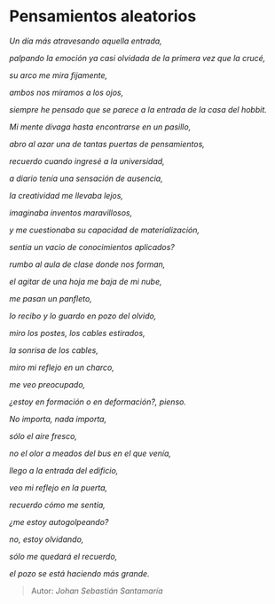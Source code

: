 # Pensamientos aleatorios

*Un día más atravesando aquella entrada,*

*palpando la emoción ya casi olvidada de la primera vez que la crucé,* 

*su arco me mira fijamente,*

*ambos nos miramos a los ojos,*

*siempre he pensado que se parece a la entrada de la casa del hobbit.*

*Mi mente divaga hasta encontrarse en un pasillo,*

*abro al azar una de tantas puertas de pensamientos,*

*recuerdo cuando ingresé a la universidad,*

*a diario tenía una sensación de ausencia,*

*la creatividad me llevaba lejos,*

*imaginaba inventos maravillosos,*

*y me cuestionaba su capacidad de materialización,*

*sentía un vacio de conocimientos aplicados?*

*rumbo al aula de clase donde nos forman,*

*el agitar de una hoja me baja de mi nube,*

*me pasan un panfleto,*

*lo recibo y lo guardo en pozo del olvido,*

*miro los postes, los cables estirados,*

*la sonrisa de los cables,*

*miro mi reflejo en un charco,*

*me veo preocupado,*

*¿estoy en formación o en deformación?, pienso.*

*No importa, nada importa,*

*sólo el aire fresco,*

*no el olor a meados del bus en el que venía,*

*llego a la entrada del edificio,*

*veo mi reflejo en la puerta,*

*recuerdo cómo me sentía,*

*¿me estoy autogolpeando?*

*no, estoy olvidando,*

*sólo me quedará el recuerdo,*

*el pozo se está haciendo más grande.*

> Autor: *Johan Sebastián Santamaría*


